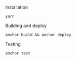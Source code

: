 Installation

```
yarn
```

Building and deploy

```
anchor build && anchor deploy
```

Testing

```
anchor test
```
